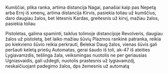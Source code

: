 Kumščiai, plika ranka, artima distancija
Nagai, panašiai kaip pas Nepetą arba Ernį iš xmenų, artima distancija
Kirvis, pasiekia toliau už kumščius, daro daugiau žalos, bet lėtesnis
Kardas, greitesnis už kirvį, mažiau žalos, pasiekia toliau

Pistoletas, galima spaminti, taiklus tolimoje distancijoje
Revolveris, daugiau žalos už pistoletą, bet laiko mažiau šūvių
Plazmos rankinė patranka, reikia po kiekvieno šūvio reikia perkrauti, Belekai Daug žalos, vienas šūvis gali peršauti keletą priešų
Automatas, gerai šaudo iš toli, ak-47 iš ateities
Lygiavamzdis, tešlinga žala, veiksmingas nuotolis ne per geriausias
Ugniasvaidis, gali uždegti, nuotolis prastesnis už lygiavamzdį, neskaičiuojant padegimo žalos, dps žemesnis už automatą
